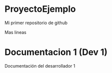 # ProyectoEjemplo
Mi primer repositorio de github

Mas lineas

# Documentacion 1 (Dev 1)
Documentación del desarrollador 1
